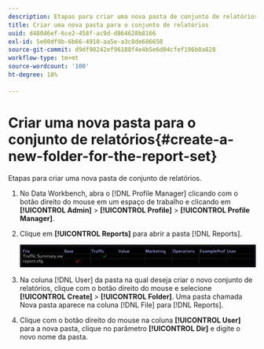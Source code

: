 ```yaml
---
description: Etapas para criar uma nova pasta de conjunto de relatórios.
title: Criar uma nova pasta para o conjunto de relatórios
uuid: d48046ef-6ce2-458f-ac9d-d864628b8166
exl-id: 5e00df9b-6b66-4910-aa5e-a3c8de686650
source-git-commit: d9df90242ef96188f4e4b5e6d04cfef196b0a628
workflow-type: tm+mt
source-wordcount: '100'
ht-degree: 18%

---
```


# Criar uma nova pasta para o conjunto de relatórios{#create-a-new-folder-for-the-report-set}

Etapas para criar uma nova pasta de conjunto de relatórios.

1. No Data Workbench, abra o [!DNL Profile Manager] clicando com o botão direito do mouse em um espaço de trabalho e clicando em **[!UICONTROL Admin]** > **[!UICONTROL Profile]** > **[!UICONTROL Profile Manager]**.
1. Clique em **[!UICONTROL Reports]** para abrir a pasta [!DNL Reports].

   ![Informações da etapa](assets/vis_Reports_Manager.png)

1. Na coluna [!DNL User] da pasta na qual deseja criar o novo conjunto de relatórios, clique com o botão direito do mouse e selecione **[!UICONTROL Create]** > **[!UICONTROL Folder]**. Uma pasta chamada Nova pasta aparece na coluna [!DNL File] para [!DNL Reports].
1. Clique com o botão direito do mouse na coluna **[!UICONTROL User]** para a nova pasta, clique no parâmetro **[!UICONTROL Dir]** e digite o novo nome da pasta.
